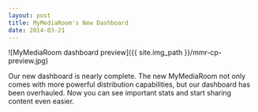 ```yaml
---
layout: post
title: MyMediaRoom's New Dashboard
date: 2014-03-21
---
```


![MyMediaRoom dashboard preview]({{ site.img_path }}/mmr-cp-preview.jpg)

<!-- end excerpt -->

Our new dashboard is nearly complete. The new MyMediaRoom not only comes with more powerful distribution capabilities, but our dashboard has been overhauled. Now you can see important stats and start sharing content even easier.
